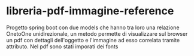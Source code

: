 # libreria-pdf-immagine-reference
Progetto spring boot con due models che hanno tra loro una relazione OnetoOne unidirezionale, un metodo permette di visualizzare sul browser un pdf con dettagli dell'oggetto e l'immagine ad esso correlata tramite attributo. Nel pdf sono stati imporati dei fonts
